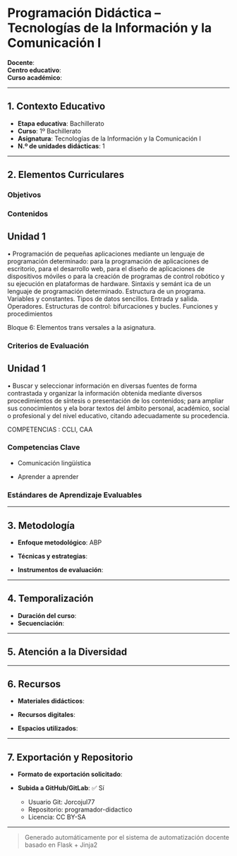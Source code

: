 # Programación Didáctica – Tecnologías de la Información y la Comunicación I

**Docente**:   
**Centro educativo**:   
**Curso académico**:   

---

## 1. Contexto Educativo

- **Etapa educativa**: Bachillerato
- **Curso**: 1º Bachillerato
- **Asignatura**: Tecnologías de la Información y la Comunicación I
- **N.º de unidades didácticas**: 1

---

## 2. Elementos Curriculares

### Objetivos


### Contenidos

## Unidad 1
• Programación de pequeñas aplicaciones mediante un lenguaje de 
programación determinado: para la programación de aplicaciones de 
escritorio, para el desarrollo web, para el diseño de aplicaciones de 
dispositivos móviles o para la creación de programas de control robótico y su 
ejecución en plataformas de hardware. Sintaxis y semánt ica de un lenguaje 
de programación determinado. Estructura de un programa. Variables y 
constantes. Tipos de datos sencillos. Entrada y salida. Operadores. 
Estructuras de control: bifurcaciones y bucles. Funciones y procedimientos  
 
Bloque 6: Elementos trans versales a la asignatura.


### Criterios de Evaluación

## Unidad 1
• Buscar y seleccionar información en diversas fuentes de forma contrastada 
y organizar la información obtenida mediante diversos procedimientos de 
síntesis o presentación de los contenidos; para   ampliar sus conocimientos 
y ela borar textos del ámbito personal, académico, social o profesional y del 
nivel educativo, citando adecuadamente su procedencia.  
 
COMPETENCIAS : CCLI, CAA


### Competencias Clave


- Comunicación lingüística

- Aprender a aprender



### Estándares de Aprendizaje Evaluables


---

## 3. Metodología

- **Enfoque metodológico**: ABP
- **Técnicas y estrategias**:  
  
- **Instrumentos de evaluación**: 

---

## 4. Temporalización

- **Duración del curso**: 
- **Secuenciación**:  
  

---

## 5. Atención a la Diversidad



---

## 6. Recursos

- **Materiales didácticos**:  
  
- **Recursos digitales**:  
  
- **Espacios utilizados**: 

---

## 7. Exportación y Repositorio

- **Formato de exportación solicitado**: 
- **Subida a GitHub/GitLab**: ✅ Sí

  - Usuario Git: Jorcojul77
  - Repositorio: programador-didactico
  - Licencia: CC BY-SA


---

> Generado automáticamente por el sistema de automatización docente basado en Flask + Jinja2